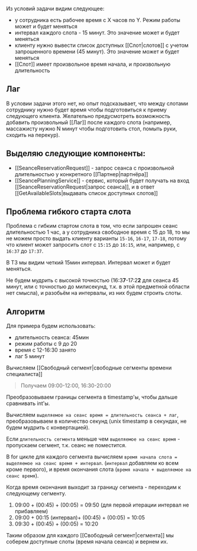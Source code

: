 Из условий задачи видим следующее:
- у сотрудника есть рабочее время с X часов по Y. Режим работы может и будет меняться
- интервал каждого слота - 15 минут. Это значение может и будет меняться
- клиенту нужно вывести список доступных [[Слот|слотов]] с учетом запрошенного времени (45 минут). Это значение может и будет меняться
- [[Слот]] имеет произвольное время начала, и произвольную длительность
## Лаг

В условии задачи этого нет, но опыт подсказывает, что между слотами сотруднику нужно будет время чтобы подготовиться к приему следующего клиента. Желательно предусмотреть возможность добавить произвольный [[Лаг]] после каждого слота (например, массажисту нужно N минут чтобы подготовить стол, помыть руки, сходить на перекур).
## Выделяю следующие компоненты:
- [[SeanceReservationRequest]] - запрос сеанса с произвольной длительностью у конкретного [[Партнер|партнёра]]
- [[SeancePlanningService]] - сервис, который будет получать на вход [[SeanceReservationRequest|запрос сеанса]], и в ответ [[GetAvailableSlots|выдавать список доступных слотов]]
## Проблема гибкого старта слота
Проблема с гибким стартом слота в том, что если запрошен сеанс длительностью 1 час, а у сотрудника свободное время с 15 до 18, то мы не можем просто выдать клиенту варианты `15-16`, `16-17`, `17-18`, потому что клиент может запросить слот с `15:15` до `16:15`, или, например, с `16:37` до `17:37`.

В ТЗ мы видим четкий 15мин интервал. Интервал может и будет меняться.

Не будем мудрить с высокой точностью (16:3**7**-17:2**2** для сеанса 45 минут, или с точностью до милисекунд, т.к. в этой предметной области нет смысла), и разобьём на интервалы, из них будем строить слоты.
## Алгоритм

Для примера будем использовать:
- длительность сеанса: 45мин
- режим работы с 9 до 20
- время с 12-16:30 занято 
- лаг 5 минут

Вычисляем [[Свободный сегмент|свободные сегменты времени специалиста]]
> Получаем 09:00-12:00, 16:30-20:00

Преобразовываем границы сегмента в timestamp'ы, чтобы дальше сравнивать int'ы.

Вычисляем `выделяемое на сеанс время = длительность сеанса + лаг`, преобразовываем в количество секунд (unix timestamp в секундах, не будем мудрить с конвертацией).

Если `длительность сегмента` меньше чем `выделяемое на сеанс время` - пропускаем сегмент, т.к. сеанс не поместится.

В for цикле для каждого сегмента вычисляем `время начала слота = выделяемое на сеанс время + интервал`. (`интервал` добавляем ко всем кроме первого), и время окончания слота (`время начала + выделяемое на сеанс время`).

Когда время окончания выходит за границу сегмента - переходим к следующему сегменту.  

1. 09:00 + (00:45) + (00:05) = 09:50 (для первой итерации интервал не прибавляем)
2. 09:00 + 00:15 (интервал)+ (00:45) + (00:05) = 10:05
3. 09:30 + (00:45) + (00:05) = 10:20

Таким образом для каждого [[Свободный сегмент|сегмента]] мы соберем доступные слоты (время начала сеанса) и вернем их.
